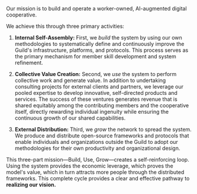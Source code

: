 Our mission is to build and operate a worker-owned, AI-augmented digital cooperative.

We achieve this through three primary activities:

1.  **Internal Self-Assembly:** First, we *build* the system by using our own methodologies to systematically define and continuously improve the Guild's infrastructure, platforms, and protocols. This process serves as the primary mechanism for member skill development and system refinement.

2. **Collective Value Creation:** Second, we *use* the system to perform collective work and generate value. In addition to undertaking consulting projects for external clients and partners, we leverage our pooled expertise to develop innovative, self-directed products and services. The success of these ventures generates revenue that is shared equitably among the contributing members and the cooperative itself, directly rewarding individual ingenuity while ensuring the continuous growth of our shared capabilities.

3.  **External Distribution:** Third, we *grow* the network to spread the system. We produce and distribute open-source frameworks and protocols that enable individuals and organizations outside the Guild to adopt our methodologies for their own productivity and organizational design.

This three-part mission—Build, Use, Grow—creates a self-reinforcing loop. Using the system provides the economic leverage, which proves the model's value, which in turn attracts more people through the distributed frameworks. This complete cycle provides a clear and effective pathway to **realizing our vision.**